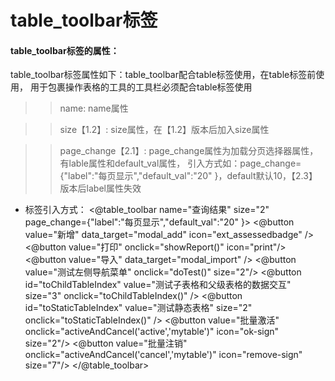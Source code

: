 # **table\_toolbar标签**

#### **table\_toolbar标签的属性：**

table\_toolbar标签属性如下：table\_toolbar配合table标签使用，在table标签前使用， 用于包裹操作表格的工具的工具栏必须配合table标签使用

>>   name: name属性

>>   size【1.2】: size属性，在【1.2】版本后加入size属性

>>   page_change【2.1】: page_change属性为加载分页选择器属性，有lable属性和default_val属性，
>>   引入方式如：page_change={"label":"每页显示","default_val":"20" }，default默认10，【2.3】版本后label属性失效

* 标签引入方式：
		<@table_toolbar name="查询结果" size="2" page_change={"label":"每页显示","default_val":"20" }>
			<@button  value="新增" data_target="modal_add" icon="ext_assessedbadge" />
			<@button  value="打印" onclick="showReport()" icon="print"/>
			<@button  value="导入" data_target="modal_import" />
			<@button  value="测试左侧导航菜单" onclick="doTest()" size="2"/>
			<@button id="toChildTableIndex" value="测试子表格和父级表格的数据交互" size="3" onclick="toChildTableIndex()" />
			<@button id="toStaticTableIndex" value="测试静态表格" size="2" onclick="toStaticTableIndex()" />
	        <@button  value="批量激活" onclick="activeAndCancel('active','mytable')" icon="ok-sign"  size="2"/>
			<@button  value="批量注销" onclick="activeAndCancel('cancel','mytable')" icon="remove-sign"  size="7"/>
		</@table_toolbar>



